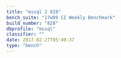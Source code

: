 ```yaml
---
title: "mssql 2 828"
bench_suite: "17w09 CI Weekly Benchmark"
build_number: "828"
dbprofile: "mssql"
classifier: ""
date: 2017-02-27T05:49:37
type: "bench"
---
```

